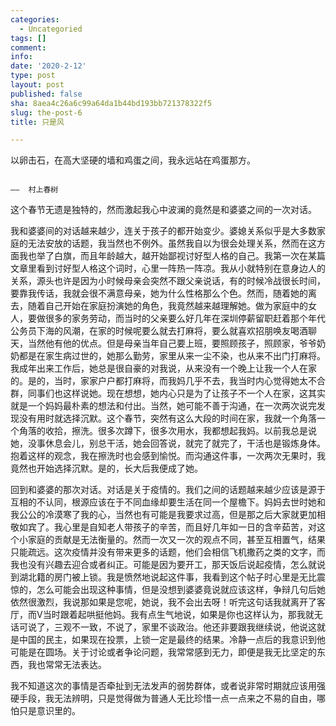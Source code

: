 ```yaml
---
categories:
  - Uncategoried
tags: []
comment: 
info: 
date: '2020-2-12'
type: post
layout: post
published: false
sha: 8aea4c26a6c99a64da1b44bd193bb721378322f5
slug: the-post-6
title: 只是风

---
```


以卵击石，在高大坚硬的墙和鸡蛋之间，我永远站在鸡蛋那方。

                                                                                                  ——  村上春树

这个春节无遗是独特的，然而激起我心中波澜的竟然是和婆婆之间的一次对话。

我和婆婆间的对话越来越少，连关于孩子的都开始变少。婆媳关系似乎是大多数家庭的无法安放的话题，我当然也不例外。虽然我自以为很会处理关系，然而在这方面我也举了白旗，而且年龄越大，越开始鄙视讨好型人格的自己。我第一次在某篇文章里看到讨好型人格这个词时，心里一阵热一阵凉。我从小就特别在意身边人的关系，源头也许是因为小时候母亲会突然不跟父亲说话，有的时候冷战很长时间，要靠我传话，我就会很不满意母亲，她为什么性格那么个色。然而，随着她的离去，随着自己开始在家庭扮演她的角色，我竟然越来越理解她。做为家庭中的女人，要做很多的家务劳动，而当时的父亲要么好几年在深圳停薪留职赶着那个年代公务员下海的风潮，在家的时候呢要么就去打麻将，要么就喜欢招朋唤友喝酒聊天，当然他有他的优点。但是母亲当年自己要上班，要照顾孩子，照顾家，爷爷奶奶都是在家生病过世的，她那么勤劳，家里从来一尘不染，也从来不出门打麻将。我成年出来工作后，她总是很自豪的对我说，从来没有一个晚上让我一个人在家的。是的，当时，家家户户都打麻将，而我妈几乎不去，我当时内心觉得她太不合群，同事们也这样说她。现在想想，她内心只是为了让孩子不一个人在家，这其实就是一个妈妈最朴素的想法和付出。当然，她可能不善于沟通，在一次两次说完发现没有用时就选择沉默。这个春节，突然有这么大段的时间在家，我就一个角落一个角落的收拾，擦洗。很多次蹲下，很多次用水，我都想起我妈。以前我总是说她，没事休息会儿，别总干活，她会回答说，就完了就完了，干活也是锻炼身体。抱着这样的观念，我在擦洗时也会感到愉悦。而沟通这件事，一次两次无果时，我竟然也开始选择沉默。是的，长大后我便成了她。

回到和婆婆的那次对话。对话是关于疫情的。我们之间的话题越来越少应该是源于互相的不认同，根源应该在于不同血缘却要生活在同一个屋檐下。妈妈去世时她和我公公的冷漠寒了我的心，当然也有可能是我要求过高，但是那之后大家就更加相敬如宾了。我心里是自知老人带孩子的辛苦，而且好几年如一日的含辛茹苦，对这个小家庭的贡献是无法衡量的。然而一次又一次的观点不同，甚至互相置气，结果只能疏远。这次疫情并没有带来更多的话题，他们会相信飞机撒药之类的文字，而我也没有兴趣去迎合或者纠正。可能是因为要开工，那天饭后说起疫情，怎么就说到湖北籍的房门被上锁。我是愤然地说起这件事，我看到这个帖子时心里是无比震惊的，怎么可能会出现这种事情，但是没想到婆婆竟说就应该这样，争辩几句后她依然很激烈，我说那如果是您呢，她说，我不会出去呀！听完这句话我就离开了客厅，而V当时跟着起哄挺他妈。我有点生气地说，如果是你也这样认为，那我就无话可说了，三观不一致，不说了，家里不谈政治。他还非要跟我继续说，他说这就是中国的民主，如果现在投票，上锁一定是最终的结果。冷静一点后的我意识到他可能是在圆场。关于讨论或者争论问题，我常常感到无力，即便是我无比坚定的东西，我也常常无法表达。

我不知道这次的事情是否牵扯到无法发声的弱势群体，或者说非常时期就应该用强硬手段，我无法辨明，只是觉得做为普通人无比珍惜一点一点来之不易的自由，哪怕只是意识里的。